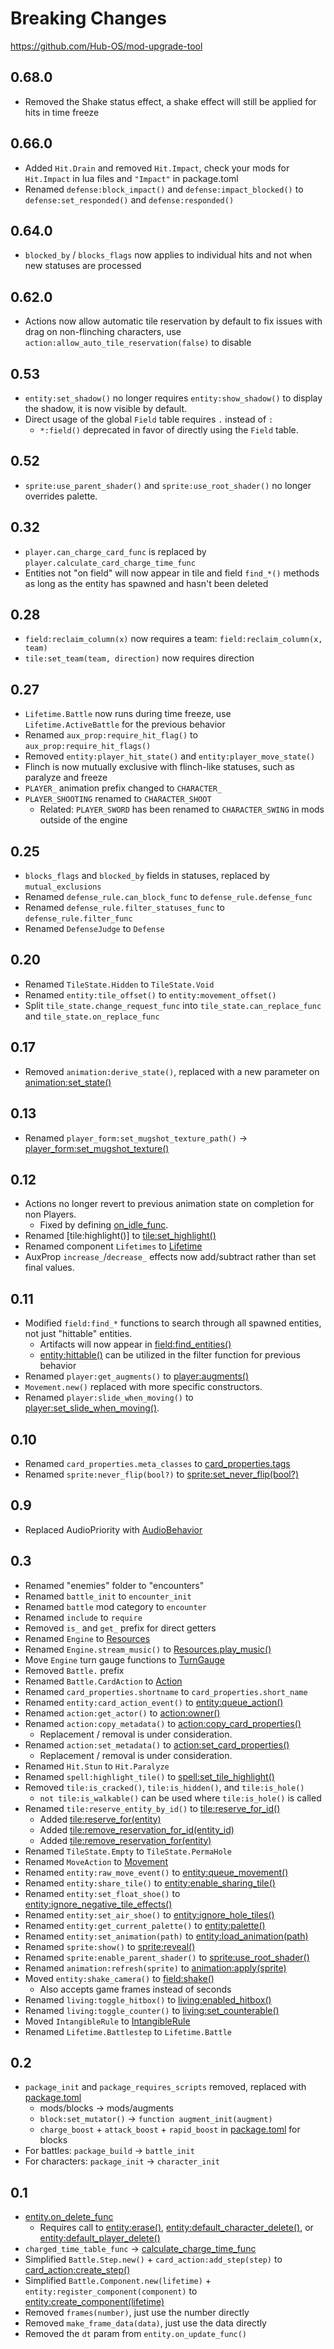 # Breaking Changes

https://github.com/Hub-OS/mod-upgrade-tool

## 0.68.0

- Removed the Shake status effect, a shake effect will still be applied for hits in time freeze

## 0.66.0

- Added `Hit.Drain` and removed `Hit.Impact`, check your mods for `Hit.Impact` in lua files and `"Impact"` in package.toml
- Renamed `defense:block_impact()` and `defense:impact_blocked()` to `defense:set_responded()` and `defense:responded()`

## 0.64.0

- `blocked_by` / `blocks_flags` now applies to individual hits and not when new statuses are processed

## 0.62.0

- Actions now allow automatic tile reservation by default to fix issues with drag on non-flinching characters, use `action:allow_auto_tile_reservation(false)` to disable

## 0.53

- `entity:set_shadow()` no longer requires `entity:show_shadow()` to display the shadow, it is now visible by default.
- Direct usage of the global `Field` table requires `.` instead of `:`
  - `*:field()` deprecated in favor of directly using the `Field` table.

## 0.52

- `sprite:use_parent_shader()` and `sprite:use_root_shader()` no longer overrides palette.

## 0.32

- `player.can_charge_card_func` is replaced by `player.calculate_card_charge_time_func`
- Entities not "on field" will now appear in tile and field `find_*()` methods as long as the entity has spawned and hasn't been deleted

## 0.28

- `field:reclaim_column(x)` now requires a team: `field:reclaim_column(x, team)`
- `tile:set_team(team, direction)` now requires direction

## 0.27

- `Lifetime.Battle` now runs during time freeze, use `Lifetime.ActiveBattle` for the previous behavior
- Renamed `aux_prop:require_hit_flag()` to `aux_prop:require_hit_flags()`
- Removed `entity:player_hit_state()` and `entity:player_move_state()`
- Flinch is now mutually exclusive with flinch-like statuses, such as paralyze and freeze
- `PLAYER_` animation prefix changed to `CHARACTER_`
- `PLAYER_SHOOTING` renamed to `CHARACTER_SHOOT`
  - Related: `PLAYER_SWORD` has been renamed to `CHARACTER_SWING` in mods outside of the engine

## 0.25

- `blocks_flags` and `blocked_by` fields in statuses, replaced by `mutual_exclusions`
- Renamed `defense_rule.can_block_func` to `defense_rule.defense_func`
- Renamed `defense_rule.filter_statuses_func` to `defense_rule.filter_func`
- Renamed `DefenseJudge` to `Defense`

## 0.20

- Renamed `TileState.Hidden` to `TileState.Void`
- Renamed `entity:tile_offset()` to `entity:movement_offset()`
- Split `tile_state.change_request_func` into `tile_state.can_replace_func` and `tile_state.on_replace_func`

## 0.17

- Removed `animation:derive_state()`, replaced with a new parameter on [animation:set_state()](/client/lua-api/resource-api/animation#animationset_statestate-frame_data)

## 0.13

- Renamed `player_form:set_mugshot_texture_path()` -> [player_form:set_mugshot_texture()](/client/lua-api/entity-api/player#player_formset_mugshot_texturepath)

## 0.12

- Actions no longer revert to previous animation state on completion for non Players.
  - Fixed by defining [on_idle_func](/client/lua-api/entity-api/entity#entityon_idle_func--functionself).
- Renamed [tile:highlight()] to [tile:set_highlight()](/client/lua-api/field-api/tile#tileset_highlighthighlight)
- Renamed component `Lifetimes` to [Lifetime](/client/lua-api/entity-api/entity#entitycreate_componentlifetime)
- AuxProp `increase_`/`decrease_` effects now add/subtract rather than set final values.

## 0.11

- Modified `field:find_*` functions to search through all spawned entities, not just "hittable" entities.
  - Artifacts will now appear in [field:find_entities()](/client/lua-api/field-api/field#fieldfind_entitiesfunctionentity-boolean)
  - [entity:hittable()](/client/lua-api/entity-api/entity#entityhittable) can be utilized in the filter function for previous behavior
- Renamed `player:get_augments()` to [player:augments()](/client/lua-api/entity-api/player#playeraugments)
- `Movement.new()` replaced with more specific constructors.
- Renamed `player:slide_when_moving()` to [player:set_slide_when_moving()](/client/lua-api/entity-api/player#playerset_slide_when_movingbool).

## 0.10

- Renamed `card_properties.meta_classes` to [card_properties.tags](/client/lua-api/attack-api/cards#card_propertiestags)
- Renamed `sprite:never_flip(bool?)` to [sprite:set_never_flip(bool?)](/client/lua-api/resource-api/sprite#spriteset_never_flipnever_flip)

## 0.9

- Replaced AudioPriority with [AudioBehavior](/client/lua-api/resource-api/resources#audiobehavior)

## 0.3

- Renamed "enemies" folder to "encounters"
- Renamed `battle_init` to `encounter_init`
- Renamed `battle` mod category to `encounter`
- Renamed `include` to `require`
- Removed `is_` and `get_` prefix for direct getters
- Renamed `Engine` to [Resources](/client/lua-api/resource-api/resources#resourcesplay_musicpath-loops)
- Renamed `Engine.stream_music()` to [Resources.play_music()](/client/lua-api/resource-api/resources)
- Move `Engine` turn gauge functions to [TurnGauge](/client/lua-api/attack-api/turn-gauge)
- Removed `Battle.` prefix
- Renamed `Battle.CardAction` to [Action](/client/lua-api/attack-api/action)
- Renamed `card_properties.shortname` to `card_properties.short_name`
- Renamed `entity:card_action_event()` to [entity:queue_action()](/client/lua-api/entity-api/entity#entityqueue_actionaction)
- Renamed `action:get_actor()` to [action:owner()](/client/lua-api/attack-api/action#actionowner)
- Renamed `action:copy_metadata()` to [action:copy_card_properties()](/client/lua-api/attack-api/action#actioncopy_card_properties)
  - Replacement / removal is under consideration.
- Renamed `action:set_metadata()` to [action:set_card_properties()](/client/lua-api/attack-api/action#actionset_card_propertiescard_properties)
  - Replacement / removal is under consideration.
- Renamed `Hit.Stun` to `Hit.Paralyze`
- Renamed `spell:highlight_tile()` to [spell:set_tile_highlight()](/client/lua-api/entity-api/spell/#spellset_tile_highlighthighlight)
- Removed `tile:is_cracked()`, `tile:is_hidden()`, and `tile:is_hole()`
  - `not tile:is_walkable()` can be used where `tile:is_hole()` is called
- Renamed `tile:reserve_entity_by_id()` to [tile:reserve_for_id()](/client/lua-api/field-api/tile#tilereserve_for_identity_id)
  - Added [tile:reserve_for(entity)](/client/lua-api/field-api/tile#tilereserve_forentity)
  - Added [tile:remove_reservation_for_id(entity_id)](/client/lua-api/field-api/tile#tileremove_reservation_for_identity_id)
  - Added [tile:remove_reservation_for(entity)](/client/lua-api/field-api/tile#tileremove_reservation_forentity)
- Renamed `TileState.Empty` to `TileState.PermaHole`
- Renamed `MoveAction` to [Movement](/client/lua-api/field-api/movement)
- Renamed `entity:raw_move_event()` to [entity:queue_movement()](/client/lua-api/entity-api/entity#entityqueue_movementmovement)
- Renamed `entity:share_tile()` to [entity:enable_sharing_tile()](/client/lua-api/entity-api/entity#entityenable_sharing_tileshare)
- Renamed `entity:set_float_shoe()` to [entity:ignore_negative_tile_effects()](/client/lua-api/entity-api/entity#entityignore_negative_tile_effectsenabled)
- Renamed `entity:set_air_shoe()` to [entity:ignore_hole_tiles()](/client/lua-api/entity-api/entity#entityignore_hole_tilesenabled)
- Renamed `entity:get_current_palette()` to [entity:palette()](/client/lua-api/entity-api/entity#entitypalette)
- Renamed `entity:set_animation(path)` to [entity:load_animation(path)](/client/lua-api/entity-api/entity#entityload_animationpath)
- Renamed `sprite:show()` to [sprite:reveal()](/client/lua-api/resource-api/sprite#spritereveal)
- Renamed `sprite:enable_parent_shader()` to [sprite:use_root_shader()](/client/lua-api/resource-api/sprite#spriteuse_root_shaderenable)
- Renamed `animation:refresh(sprite)` to [animation:apply(sprite)](/client/lua-api/resource-api/animation#animationapplysprite)
- Moved `entity:shake_camera()` to [field:shake()](/client/lua-api/field-api/field#fieldshakestrength-duration)
  - Also accepts game frames instead of seconds
- Renamed `living:toggle_hitbox()` to [living:enabled_hitbox()](/client/lua-api/entity-api/living#livingenable_hitboxenabled)
- Renamed `living:toggle_counter()` to [living:set_counterable()](/client/lua-api/entity-api/living#livingset_counterableenabled)
- Moved `IntangibleRule` to [IntangibleRule](/client/lua-api/defense-api/intangible-rule)
- Renamed `Lifetime.Battlestep` to `Lifetime.Battle`

## 0.2

- `package_init` and `package_requires_scripts` removed, replaced with [package.toml](/client/packages)
  - mods/blocks -> mods/augments
  - `block:set_mutator()` -> `function augment_init(augment)`
  - `charge_boost` + `attack_boost` + `rapid_boost` in [package.toml](/client/packages) for blocks
- For battles: `package_build` -> `battle_init`
- For characters: `package_init` -> `character_init`

## 0.1

- [entity.on_delete_func](/client/lua-api/entity-api/entity#entityon_delete_func--functionself)
  - Requires call to [entity:erase()](/client/lua-api/entity-api/entity#entityerase), [entity:default_character_delete()](/client/lua-api/entity-api/entity#entitydefault_character_delete), or [entity:default_player_delete()](/client/lua-api/entity-api/entity#entitydefault_player_delete)
- `charged_time_table_func` -> [calculate_charge_time_func](/client/lua-api/entity-api/player#playercalculate_charge_time_func--functionself-number)
- Simplified `Battle.Step.new()` + `card_action:add_step(step)` to [card_action:create_step()](/client/lua-api/attack-api/action#actioncreate_step)
- Simplified `Battle.Component.new(lifetime)` + `entity:register_component(component)` to [entity:create_component(lifetime)](/client/lua-api/entity-api/entity#entitycreate_componentlifetime)
- Removed `frames(number)`, just use the number directly
- Removed `make_frame_data(data)`, just use the data directly
- Removed the `dt` param from `entity.on_update_func()`
